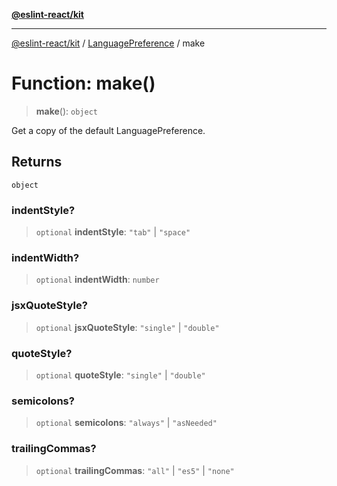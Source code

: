 [**@eslint-react/kit**](../../../../README.md)

***

[@eslint-react/kit](../../../../README.md) / [LanguagePreference](../README.md) / make

# Function: make()

> **make**(): `object`

Get a copy of the default LanguagePreference.

## Returns

`object`

### indentStyle?

> `optional` **indentStyle**: `"tab"` \| `"space"`

### indentWidth?

> `optional` **indentWidth**: `number`

### jsxQuoteStyle?

> `optional` **jsxQuoteStyle**: `"single"` \| `"double"`

### quoteStyle?

> `optional` **quoteStyle**: `"single"` \| `"double"`

### semicolons?

> `optional` **semicolons**: `"always"` \| `"asNeeded"`

### trailingCommas?

> `optional` **trailingCommas**: `"all"` \| `"es5"` \| `"none"`
